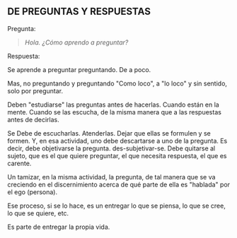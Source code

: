 ## DE PREGUNTAS Y RESPUESTAS

Pregunta:

> _Hola. ¿Cómo aprendo a preguntar?_

Respuesta:

Se aprende a preguntar preguntando.
De a poco.

Mas, no preguntando y preguntando "Como loco", a "lo loco" y sin sentido, solo por preguntar.

Deben "estudiarse" las preguntas antes de hacerlas. Cuando están en la mente. Cuando se las escucha, de la misma manera que a las respuestas antes de decirlas.

Se Debe de escucharlas. Atenderlas. Dejar que ellas se formulen y se formen. Y, en esa actividad, uno debe descartarse a uno de la pregunta. Es decir, debe objetivarse la pregunta. des-subjetivar-se. Debe quitarse al sujeto, que es el que quiere preguntar, el que necesita respuesta, el que es carente.

Un tamizar, en la misma actividad, la pregunta, de tal manera que se va creciendo en el discernimiento acerca de qué parte de ella es "hablada" por el ego (persona).

Ese proceso, si se lo hace, es un entregar lo que se piensa, lo que se cree, lo que se quiere, etc.

Es parte de entregar la propia vida.

